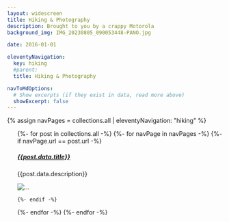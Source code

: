 ```yaml
---
layout: widescreen
title: Hiking & Photography
description: Brought to you by a crappy Motorola
background_img: IMG_20230805_090053448-PANO.jpg

date: 2016-01-01

eleventyNavigation:
  key: hiking
  #parent: 
  title: Hiking & Photography

navToMdOptions:
  # Show excerpts (if they exist in data, read more above)
  showExcerpt: false
---
```


{% assign navPages = collections.all | eleventyNavigation: "hiking" %}

<ul>
{%- for post in collections.all -%}
  {%- for navPage in navPages -%}
    {%- if navPage.url == post.url -%}

<div class="card padding-top-">
<div class="card-body">
<a class="card-link" href="{{ post.url }}"><h5 class="card-title">{{post.data.title}}</h5></a>
<p class="card-text">{{post.data.description}}</p>
</div>
<img src={{post.url | append: post.data.background_img}} class="card-img-bottom" alt="...">
</div>

<div class="mt-md-4"></div>

    {%- endif -%}
  {%- endfor -%}
{%- endfor -%}
</ul>